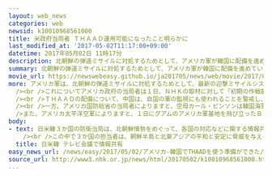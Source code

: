 ```yaml
---
layout: web_news
categories: web
newsid: k10010968561000
title: 米政府当局者 ＴＨＡＡＤ運用可能になったこと明らかに
last_modified_at: '2017-05-02T11:17:00+09:00'
datetime: 2017年05月02日 11時17分
description: 北朝鮮の弾道ミサイルに対処するためとして、アメリカ軍が韓国に配備を進めている、最新の迎撃ミサイルシステム「ＴＨＡＡＤ」について、アメリカ政府の当局者は運用が可能な状態になったことを明らかにしました。
summary: 北朝鮮の弾道ミサイルに対処するためとして、アメリカ軍が韓国に配備を進めている、最新の迎撃ミサイルシステム「ＴＨＡＡＤ」について、アメリカ政府の当局者は運用が可能な状態になったことを明らかにしました。
movie_url: https://newswebeasy.github.io/ja201705/news/web/movie/2017/05/02/k10010968561000.mp4
more: アメリカ軍は、北朝鮮の弾道ミサイルに対処するためとして、最新の迎撃ミサイルシステム「ＴＨＡＡＤ」の韓国南部のソンジュ（星州）への配備を進めていて、先月２６日には弾道ミサイルを追尾する「Ｘバンドレーダー」などを搬入しました。<br
  /><br />これについてアメリカ政府の当局者は１日、ＮＨＫの取材に対して「初期の作戦能力を獲得した」と述べ、重要な装備の配備が完了し、限定的ながらも運用が可能な状態になったことを明らかにしました。<br
  /><br />ＴＨＡＡＤの配備について、中国は、自国の軍の監視にも使われることを警戒し、「地域の戦略バランスを崩す」などと主張していて、さらに反発を強める可能性があります。<br
  /><br />一方、アメリカ国防総省の当局者によりますと、空母カール・ビンソンは韓国海軍とともに朝鮮半島周辺の日本海で行動しているということです。<br /><br
  />また、アメリカ太平洋空軍によりますと、１日にグアムのアメリカ軍基地を飛び立ったＢ１爆撃機２機が、空母が展開する日本海から韓国の上空など朝鮮半島の周辺を飛行したということで、アメリカとして軍事的な圧力をかけ続ける構えを見せています。
body:
- text: 日米韓３か国の防衛当局は、北朝鮮情勢をめぐって、各国の対応などに関する情報共有や調整を行うため、２日午前、課長級によるテレビ会議を開きました。<br
    /><br />この中で３か国の担当者は、朝鮮半島と北東アジアの平和と安定に脅威を与える、あらゆる北朝鮮の行為を強く非難し、地域の平和と安全を確保するため、引き続き日米韓３か国が協力を強化していくことで一致しました。また会議では、日本と韓国に対するアメリカの揺るぎない安全保障上の関与を改めて確認しました。
  title: 日米韓 テレビ会議で情報共有
easy_news_url: /news/easy/2017/05/02/アメリカ-韓国でTHAADを使う準備ができた/
source_url: http://www3.nhk.or.jp/news/html/20170502/k10010968561000.html
...
```

